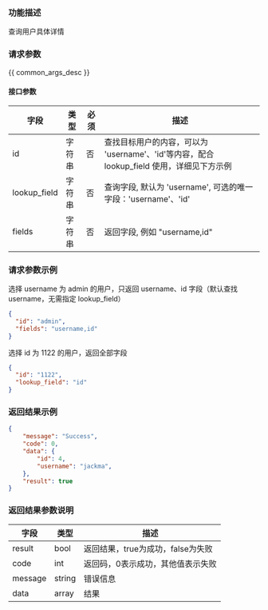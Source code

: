 ### 功能描述

查询用户具体详情

### 请求参数

{{ common_args_desc }}


#### 接口参数
 
| 字段      |  类型      | 必须   |  描述      |
|-----------|------------|--------|------------|
| id | 字符串 | 否 | 查找目标用户的内容，可以为 'username'、'id'等内容，配合 lookup_field 使用，详细见下方示例 |
| lookup_field | 字符串 | 否 | 查询字段, 默认为 'username', 可选的唯一字段：'username'、'id'|
| fields | 字符串 | 否 | 返回字段, 例如 "username,id" |


### 请求参数示例 

选择 username 为 admin 的用户，只返回 username、id 字段（默认查找 username，无需指定 lookup_field）
``` json
{
  "id": "admin",
  "fields": "username,id"
}
```

选择 id 为 1122 的用户，返回全部字段
``` json
{
  "id": "1122",
  "lookup_field": "id"
}
```

### 返回结果示例

```json
{
    "message": "Success",
    "code": 0,
    "data": {
        "id": 4,
        "username": "jackma",
    },
    "result": true
}
```

### 返回结果参数说明

| 字段      | 类型     | 描述      |
|-----------|-----------|-----------|
|result| bool | 返回结果，true为成功，false为失败 |
|code|int|返回码，0表示成功，其他值表示失败|
|message|string|错误信息|
|data| array| 结果 |

